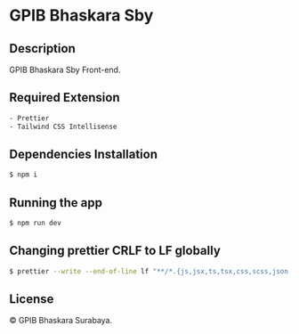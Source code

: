 # GPIB Bhaskara Sby

## Description

GPIB Bhaskara Sby Front-end.

## Required Extension

```bash
- Prettier
- Tailwind CSS Intellisense
```

## Dependencies Installation

```bash
$ npm i
```

## Running the app

```bash
$ npm run dev

```

## Changing prettier CRLF to LF globally

```bash
$ prettier --write --end-of-line lf "**/*.{js,jsx,ts,tsx,css,scss,json,md}"
```

## License

© GPIB Bhaskara Surabaya.
